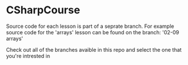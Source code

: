 # CSharpCourse

Source code for each lesson is part of a seprate branch.
For example source code for the 'arrays' lesson can be found on the branch: '02-09 arrays'

Check out all of the branches avaible in this repo and select the one that you're intrested in
